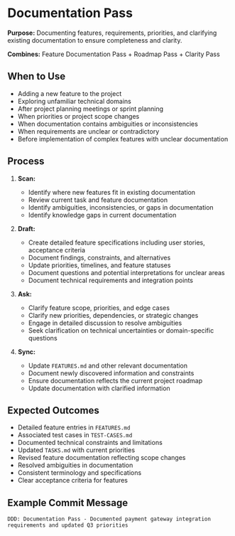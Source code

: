 # Documentation Pass

**Purpose:** Documenting features, requirements, priorities, and clarifying existing documentation to ensure completeness and clarity.

**Combines:** Feature Documentation Pass + Roadmap Pass + Clarity Pass

## When to Use
- Adding a new feature to the project
- Exploring unfamiliar technical domains
- After project planning meetings or sprint planning
- When priorities or project scope changes
- When documentation contains ambiguities or inconsistencies
- When requirements are unclear or contradictory
- Before implementation of complex features with unclear documentation

## Process
1. **Scan:** 
   - Identify where new features fit in existing documentation
   - Review current task and feature documentation
   - Identify ambiguities, inconsistencies, or gaps in documentation
   - Identify knowledge gaps in current documentation

2. **Draft:** 
   - Create detailed feature specifications including user stories, acceptance criteria
   - Document findings, constraints, and alternatives
   - Update priorities, timelines, and feature statuses
   - Document questions and potential interpretations for unclear areas
   - Document technical requirements and integration points

3. **Ask:** 
   - Clarify feature scope, priorities, and edge cases
   - Clarify new priorities, dependencies, or strategic changes
   - Engage in detailed discussion to resolve ambiguities
   - Seek clarification on technical uncertainties or domain-specific questions

4. **Sync:** 
   - Update `FEATURES.md` and other relevant documentation
   - Document newly discovered information and constraints
   - Ensure documentation reflects the current project roadmap
   - Update documentation with clarified information

## Expected Outcomes
- Detailed feature entries in `FEATURES.md`
- Associated test cases in `TEST-CASES.md`
- Documented technical constraints and limitations
- Updated `TASKS.md` with current priorities
- Revised feature documentation reflecting scope changes
- Resolved ambiguities in documentation
- Consistent terminology and specifications
- Clear acceptance criteria for features

## Example Commit Message
`DDD: Documentation Pass - Documented payment gateway integration requirements and updated Q3 priorities`
